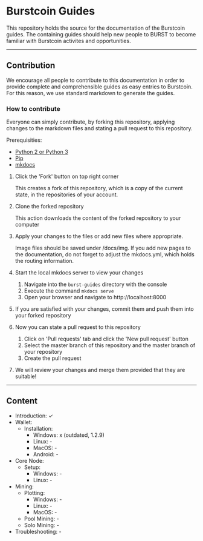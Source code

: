 # Burstcoin Guides

This repository holds the source for the documentation of the Burstcoin guides. The containing guides should help new people to BURST to become familiar with Burstcoin activites and opportunities.

<hr>

## Contribution

We encourage all people to contribute to this documentation in order to provide complete and comprehensible guides as easy entries to Burstcoin. For this reason, we use standard markdown to generate the guides. 

### How to contribute

Everyone can simply contribute, by forking this repository, applying changes to the markdown files and stating a pull request to this repository.

Prerequisities:
* [Python 2 or Python 3](https://www.python.org/downloads/)
* [Pip](https://pip.pypa.io/en/stable/installing/)
* [mkdocs](http://www.mkdocs.org/#installation)

1. Click the 'Fork' button on top right corner
   
   This creates a fork of this repository, which is a copy of the current state, in the repositories of your account.
   
2. Clone the forked repository

   This action downloads the content of the forked repository to your computer
   
3. Apply your changes to the files or add new files where appropriate.

   Image files should be saved under /docs/img. If you add new pages to the documentation, do not forget to adjust the mkdocs.yml, which holds the routing information.
   
4. Start the local mkdocs server to view your changes
    1. Navigate into the `burst-guides` directory with the console
    2. Execute the command `mkdocs serve`
    3. Open your browser and navigate to http://localhost:8000
    
5. If you are satisfied with your changes, commit them and push them into your forked repository
6. Now you can state a pull request to this repository
    1. Click on 'Pull requests' tab and click the 'New pull request' button
    2. Select the master branch of this repository and the master branch of your repository
    3. Create the pull request
    
7. We will review your changes and merge them provided that they are suitable!

<hr>

## Content

  - Introduction: ✓ 
  - Wallet:
    - Installation:
      - Windows: x (outdated, 1.2.9)
      - Linux: -
      - MacOS: -
      - Android: -
  - Core Node:
    - Setup:
      - Windows: -
      - Linux: -
  - Mining:
    - Plotting:
      - Windows: -
      - Linux: -
      - MacOS: -
    - Pool Mining: -
    - Solo Mining: -
  - Troubleshooting: -
